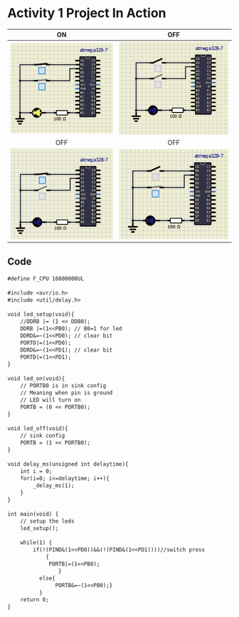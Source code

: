 # Activity 1 Project In Action

|ON|OFF|
|:--:|:--:|
|![ON](https://github.com/vivek28121997/256217_Embedded_C/blob/895443a9a9b4aca213c8213f26ca69fc81a709c5/Activity_1/SIMULIDE/ON%20(Both%20Switches%20closed).png)|![OFF](https://github.com/vivek28121997/256217_Embedded_C/blob/895443a9a9b4aca213c8213f26ca69fc81a709c5/Activity_1/SIMULIDE/OFF%20(Both%20Switches%20open).png)|
|OFF|OFF|
|![OFF](https://github.com/vivek28121997/256217_Embedded_C/blob/b7c4cac08ca5d182db38df3a118687d7dbf7c6c8/Activity_1/SIMULIDE/OFF%20(S1%20closed,%20S2%20open).png)|![OFF](https://github.com/vivek28121997/256217_Embedded_C/blob/b7c4cac08ca5d182db38df3a118687d7dbf7c6c8/Activity_1/SIMULIDE/OFF%20(S1%20open,%20S2%20closed).png)|

## Code 
```
#define F_CPU 16000000UL

#include <avr/io.h>
#include <util/delay.h>

void led_setup(void){
	//DDRB |= (1 << DDB0);
	DDRB |=(1<<PB0); // B0=1 for led
	DDRD&=~(1<<PD0); // clear bit
	PORTD|=(1<<PD0);
	DDRD&=~(1<<PD1); // clear bit
	PORTD|=(1<<PD1);
}

void led_on(void){
	// PORTB0 is in sink config
	// Meaning when pin is ground
	// LED will turn on
	PORTB = (0 << PORTB0);
}

void led_off(void){
	// sink config
	PORTB = (1 << PORTB0);
}

void delay_ms(unsigned int delaytime){
	int i = 0;
	for(i=0; i<=delaytime; i++){
		_delay_ms(1);
	}
}

int main(void) {
	// setup the leds
	led_setup();
	
	while(1) {
		if(!(PIND&(1<<PD0))&&(!(PIND&(1<<PD1))))//switch press
	        {
	         PORTB|=(1<<PB0);
       	        }
	      else{
	           PORTB&=~(1<<PB0);}	
		  }
	return 0;
}
```
